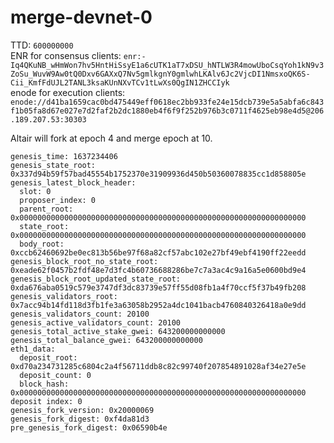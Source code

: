 # merge-devnet-0
TTD: `600000000`  
ENR for consensus clients: `enr:-Iq4QKuNB_wHmWon7hv5HntHiSsyE1a6cUTK1aT7xDSU_hNTLW3R4mowUboCsqYoh1kN9v3ZoSu_WuvW9Aw0tQ0Dxv6GAXxQ7Nv5gmlkgnY0gmlwhLKAlv6Jc2VjcDI1NmsxoQK6S-Cii_KmfFdUJL2TANL3ksaKUnNXvTCv1tLwXs0QgIN1ZHCCIyk`    
enode for execution clients: `enode://d41ba1659cac0bd475449eff0618ec2bb933fe24e15dcb739e5a5abfa6c843f1b05fa8d67e027e7d2faf2b2dc1880eb4f6f9f252b976b3c0711f4625eb98e4d5@206.189.207.53:30303`  

Altair will fork at epoch 4 and merge epoch at 10.
```
genesis_time: 1637234406
genesis_state_root: 0x337d94b59f57bad45554b1752370e31909936d450b50360078835cc1d858805e
genesis_latest_block_header:
  slot: 0
  proposer_index: 0
  parent_root: 0x0000000000000000000000000000000000000000000000000000000000000000
  state_root: 0x0000000000000000000000000000000000000000000000000000000000000000
  body_root: 0xccb62460692be0ec813b56be97f68a82cf57abc102e27bf49ebf4190ff22eedd
genesis_block_root_no_state_root: 0xeade62f0457b2fdf48e7d3fc4b60736688286be7c7a3ac4c9a16a5e0600bd9e4
genesis_block_root_updated_state_root: 0xda676aba0519c579e3747df3dc83739e57ff55d08fb1a4f70ccf5f37b49fb208
genesis_validators_root: 0x7acc94b14fd118d3fb1fe3a63058b2952a4dc1041bacb4760840326418a0e9dd
genesis_validators_count: 20100
genesis_active_validators_count: 20100
genesis_total_active_stake_gwei: 643200000000000
genesis_total_balance_gwei: 643200000000000
eth1_data:
  deposit_root: 0xd70a234731285c6804c2a4f56711ddb8c82c99740f207854891028af34e27e5e
  deposit_count: 0
  block_hash: 0x0000000000000000000000000000000000000000000000000000000000000000
deposit index: 0
genesis_fork_version: 0x20000069
genesis_fork_digest: 0xf4da81d3
pre_genesis_fork_digest: 0x06590b4e

```
